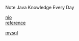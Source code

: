 Note Java Knowledge Every Day

[nio](/Basic/nio/NIO.md)  
[reference](/Basic/reference/Reference.md)

[mysql](/src/mysql/mysql.md)